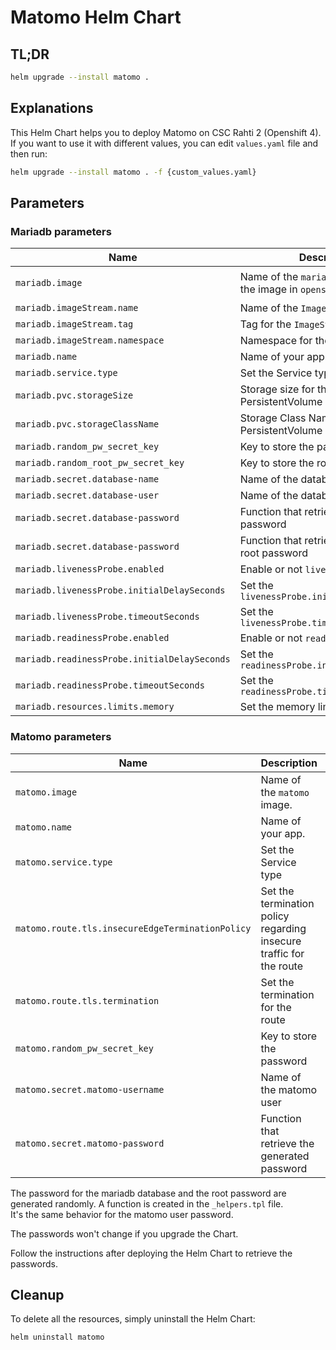 # Matomo Helm Chart
## TL;DR
```sh
helm upgrade --install matomo .
```

## Explanations
This Helm Chart helps you to deploy Matomo on CSC Rahti 2 (Openshift 4).  
If you want to use it with different values, you can edit `values.yaml` file and then run:  
```sh
helm upgrade --install matomo . -f {custom_values.yaml}
```

## Parameters
### Mariadb parameters

| Name                                         | Description                                                  | Value                                                           |
| -------------------------------------------- | ------------------------------------------------------------ | --------------------------------------------------------------- |
| `mariadb.image`                              | Name of the `mariadb` image. We use the image in `openshift` | `image-registry.apps.2.rahti.csc.fi/openshift/mariadb:10.3-el8` |
| `mariadb.imageStream.name`                   | Name of the `ImageStream`                                    | `mariadb`                                                       |
| `mariadb.imageStream.tag`                    | Tag for the `ImageStream`                                    | `10.3-el8`                                                      |
| `mariadb.imageStream.namespace`              | Namespace for the `ImageStream`                              | `openshift`                                                     |
| `mariadb.name`                               | Name of your app.                                            | `mariadb`                                                       |
| `mariadb.service.type`                       | Set the Service type                                         | `ClusterIP`                                                     |
| `mariadb.pvc.storageSize`                    | Storage size for the PersistentVolume                        | `5Gi`                                                           |
| `mariadb.pvc.storageClassName`               | Storage Class Name for the PersistentVolume                  | `standard-csi`                                                  |
| `mariadb.random_pw_secret_key`               | Key to store the password                                    | `database-password`                                             |
| `mariadb.random_root_pw_secret_key`          | Key to store the root password                               | `database-root-password`                                        |
| `mariadb.secret.database-name`               | Name of the database                                         | `matomodb`                                                      |
| `mariadb.secret.database-user`               | Name of the database user                                    | `matomouser`                                                    |
| `mariadb.secret.database-password`           | Function that retrieve the generated password                | `'{{- include "random_mariadb_pw_reusable" . -}}'`              |
| `mariadb.secret.database-password`           | Function that retrieve the generated root password           | `'{{- include "random_mariadb_root_pw_reusable" . -}}'`         |
| `mariadb.livenessProbe.enabled`              | Enable or not `livenessProbe`                                | `true`                                                          |
| `mariadb.livenessProbe.initialDelaySeconds`  | Set the `livenessProbe.initialDelaySeconds`                  | `30`                                                            |
| `mariadb.livenessProbe.timeoutSeconds`       | Set the `livenessProbe.timeoutSeconds`                       | `1`                                                             |
| `mariadb.readinessProbe.enabled`             | Enable or not `readinessProbe`                               | `true`                                                          |
| `mariadb.readinessProbe.initialDelaySeconds` | Set the `readinessProbe.initialDelaySeconds`                 | `5`                                                             |
| `mariadb.readinessProbe.timeoutSeconds`      | Set the `readinessProbe.timeoutSeconds`                      | `1`                                                             |
| `mariadb.resources.limits.memory`            | Set the memory limits                                        | `512Mi`                                                         |
 
### Matomo parameters

| Name                                             | Description                                                          | Value                                             |
| ------------------------------------------------ | -------------------------------------------------------------------- | ------------------------------------------------- |
| `matomo.image`                                   | Name of the `matomo` image.                                          | `bitnami/matomo:latest`                           |
| `matomo.name`                                    | Name of your app.                                                    | `matomo`                                          |
| `matomo.service.type`                            | Set the Service type                                                 | `ClusterIP`                                       |
| `matomo.route.tls.insecureEdgeTerminationPolicy` | Set the termination policy regarding insecure traffic for the route  | `Redirect`                                        |
| `matomo.route.tls.termination`                   | Set the termination for the route                                    | `edge`                                            |
| `matomo.random_pw_secret_key`                    | Key to store the password                                            | `matomo-password`                                 |
| `matomo.secret.matomo-username`                  | Name of the matomo user                                              | `matomouser`                                      |
| `matomo.secret.matomo-password`                  | Function that retrieve the generated password                        | `'{{- include "random_matomo_pw_reusable" . -}}'` |

The password for the mariadb database and the root password are generated randomly. A function is created in the `_helpers.tpl` file.  
It's the same behavior for the matomo user password.

The passwords won't change if you upgrade the Chart.

Follow the instructions after deploying the Helm Chart to retrieve the passwords.

## Cleanup
To delete all the resources, simply uninstall the Helm Chart:
```sh
helm uninstall matomo
```